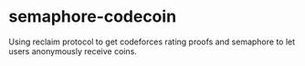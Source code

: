 # semaphore-codecoin
Using reclaim protocol to get codeforces rating proofs and semaphore to let users anonymously receive coins.

